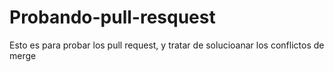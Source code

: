 # Probando-pull-resquest

Esto es para probar los pull request, y tratar de solucioanar los conflictos de merge